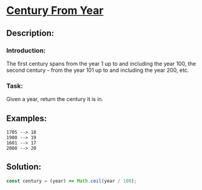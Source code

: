 # **[Century From Year](https://www.codewars.com/kata/5a3fe3dde1ce0e8ed6000097/javascript)**

## **Description**:

### **Introduction**:

The first century spans from the year 1 up to and including the year 100, the second century - from the year 101 up to and including the year 200, etc.

### **Task**:

Given a year, return the century it is in.

## **Examples**:

```
1705 --> 18
1900 --> 19
1601 --> 17
2000 --> 20
```

## **Solution**:

```javascript
const century = (year) => Math.ceil(year / 100);
```
